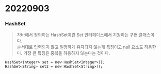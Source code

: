 # 20220903

### HashSet

> 자바에서 정의하는 HashSet이란 Set 인터페이스에서 지원하는 구현 클래스이다.   
> 순서대로 입력되지 않고 일정하게 유지되지 않는게 특징이고 null 요소도 허용한다.
> 가장 큰 특징은 중복을 허용하지 않는다는 것이다.

```
HashSet<Integer> set = new HashSet<Integer>();		
HashSet<String> set2 = new HashSet<String>();
```
